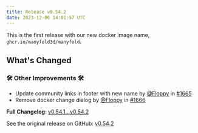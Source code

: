 ```yaml
---
title: Release v0.54.2
date: 2023-12-06 14:01:57 UTC
---
```

This is the first release with our new docker image name, `ghcr.io/manyfold3d/manyfold`.

## What's Changed
### 🛠️ Other Improvements 🛠️
* Update community links in footer with new name by [@Floppy](https://github.com/Floppy) in [#1665](https://github.com/manyfold3d/manyfold/pull/1665)
* Remove docker change dialog by [@Floppy](https://github.com/Floppy) in [#1666](https://github.com/manyfold3d/manyfold/pull/1666)

**Full Changelog**: [v0.54.1...v0.54.2](https://github.com/manyfold3d/manyfold/compare/v0.54.1...v0.54.2)

See the original release on GitHub: [v0.54.2](https://github.com/manyfold3d/manyfold/releases/tag/v0.54.2)
